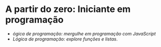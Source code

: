 # A partir do zero: Iniciante em programação
- *ógica de programação: mergulhe em programação com JavaScript*
- *Lógica de programação: explore funções e listas*.

